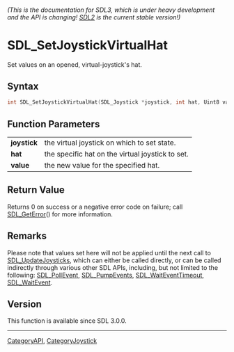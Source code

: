 ###### (This is the documentation for SDL3, which is under heavy development and the API is changing! [SDL2](https://wiki.libsdl.org/SDL2/) is the current stable version!)
# SDL_SetJoystickVirtualHat

Set values on an opened, virtual-joystick's hat.

## Syntax

```c
int SDL_SetJoystickVirtualHat(SDL_Joystick *joystick, int hat, Uint8 value);

```

## Function Parameters

|                  |                                                  |
| ---------------- | ------------------------------------------------ |
| **joystick**     | the virtual joystick on which to set state.      |
| **hat**          | the specific hat on the virtual joystick to set. |
| **value**        | the new value for the specified hat.             |

## Return Value

Returns 0 on success or a negative error code on failure; call
[SDL_GetError](SDL_GetError)() for more information.

## Remarks

Please note that values set here will not be applied until the next call to
[SDL_UpdateJoysticks](SDL_UpdateJoysticks), which can either be called
directly, or can be called indirectly through various other SDL APIs,
including, but not limited to the following:
[SDL_PollEvent](SDL_PollEvent), [SDL_PumpEvents](SDL_PumpEvents),
[SDL_WaitEventTimeout](SDL_WaitEventTimeout),
[SDL_WaitEvent](SDL_WaitEvent).

## Version

This function is available since SDL 3.0.0.

----
[CategoryAPI](CategoryAPI), [CategoryJoystick](CategoryJoystick)

